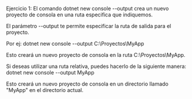 Ejercicio 1:
El comando dotnet new console --output crea un nuevo proyecto de consola en una ruta especifica que indiquemos.

El parámetro --output te permite especificar la ruta de salida para el proyecto. 

Por ej: dotnet new console --output C:\Proyectos\MyApp

Esto creará un nuevo proyecto de consola en la ruta C:\Proyectos\MyApp.

Si deseas utilizar una ruta relativa, puedes hacerlo de la siguiente manera:
dotnet new console --output MyApp

Esto creará un nuevo proyecto de consola en un directorio llamado "MyApp" en el directorio actual.

